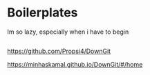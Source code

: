 # Boilerplates
Im so lazy, especially when i have to begin

```bash

```
https://github.com/Propsi4/DownGit

https://minhaskamal.github.io/DownGit/#/home
